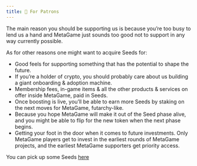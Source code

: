 ```yaml
---
title: 🐳 For Patrons
---
```


The main reason you should be supporting us is because you’re too busy to lend us a hand and MetaGame just sounds too good not to support in any way currently possible.



As for other reasons one might want to acquire Seeds for:

-   Good feels for supporting something that has the potential to shape the future.
-   If you’re a holder of crypto, you should probably care about us building a giant onboarding & adoption machine.
-   Membership fees, in-game items & all the other products & services on offer inside MetaGame, paid in Seeds.
-   Once boosting is live, you’ll be able to earn more Seeds by staking on the next moves for MetaGame, futarchy-like.
-   Because you hope MetaGame will make it out of the Seed phase alive, and you might be able to flip for the new token when the next phase begins.
-   Getting your foot in the door when it comes to future investments. Only MetaGame players get to invest in the earliest rounds of MetaGame projects, and the earliest MetaGame supporters get priority access.



You can pick up some Seeds [here](https://app.uniswap.org/#/swap?inputCurrency=0x30cf203b48edaa42c3b4918e955fed26cd012a3f&outputCurrency=0xc02aaa39b223fe8d0a0e5c4f27ead9083c756cc2)

